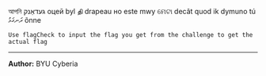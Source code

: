 আপনি געדאַנק оцей byl தி drapeau но este mwy ମେଟା decât quod ik dymuno tú ރަނގަޅު õnne

``Use flagCheck to input the flag you get from the challenge to get the actual flag``

---
**Author:** BYU Cyberia
